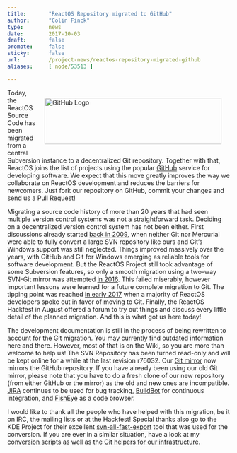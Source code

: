 ```yaml
---
title:       "ReactOS Repository migrated to GitHub"
author:      "Colin Finck"
type:        news
date:        2017-10-03
draft:       false
promote:     false
sticky:      false
url:         /project-news/reactos-repository-migrated-github
aliases:     [ node/53513 ]

---
```


<img src="/sites/default/files/imagepicker/1249/thumbs/GitHub-Logo.png" alt="GitHub Logo" style="float: right; margin: 20px" class="imgp_img" width="400" height="105" />
<p>Today, the ReactOS Source Code has been migrated from a central Subversion instance to a decentralized Git repository. Together with that, ReactOS joins the list of projects using the popular <a href="https://github.com/reactos/reactos">GitHub</a> service for developing software. We expect that this move greatly improves the way we collaborate on ReactOS development and reduces the barriers for newcomers. Just fork our repository on GitHub, commit your changes and send us a Pull Request!</p>

<p>Migrating a source code history of more than 20 years that had seen multiple version control systems was not a straightforward task. Deciding on a decentralized version control system has not been either. First discussions already started <a href="https://reactos.org/pipermail/ros-dev/2009-January/011035.html">back in 2009</a>, when neither Git nor Mercurial were able to fully convert a large SVN repository like ours and Git’s Windows support was still neglected. Things improved massively over the years, with GitHub and Git for Windows emerging as reliable tools for software development. But the ReactOS Project still took advantage of some Subversion features, so only a smooth migration using a two-way SVN-Git mirror was attempted <a href="https://reactos.org/pipermail/ros-dev/2016-May/017845.html">in 2016</a>. This failed miserably, however important lessons were learned for a future complete migration to Git. The tipping point was reached <a href="https://reactos.org/pipermail/ros-dev/2017-February/018111.html">in early 2017</a> when a majority of ReactOS developers spoke out in favor of moving to Git. Finally, the ReactOS Hackfest in August offered a forum to try out things and discuss every little detail of the planned migration. And this is what got us here today!</p>

<p>The development documentation is still in the process of being rewritten to account for the Git migration. You may currently find outdated information here and there. However, most of that is on the Wiki, so you are more than welcome to help us!
The SVN Repository has been turned read-only and will be kept online for a while at the last revision r76032. Our <a href="https://git.reactos.org/">Git mirror</a> now mirrors the GitHub repository. If you have already been using our old Git mirror, please note that you have to do a fresh clone of our new repository (from either GitHub or the mirror) as the old and new ones are incompatible.<br>
<a href="https://jira.reactos.org/">JIRA</a> continues to be used for bug tracking, <a href="https://build.reactos.org">BuildBot</a> for continuous integration, and <a href="https://code.reactos.org">FishEye</a> as a code browser.</p>

<p>I would like to thank all the people who have helped with this migration, be it on IRC, the mailing lists or at the Hackfest! Special thanks also go to the KDE Project for their excellent <a href="https://github.com/svn-all-fast-export/svn2git">svn-all-fast-export</a> tool that was used for the conversion. If you are ever in a similar situation, have a look at my <a href="https://github.com/ColinFinck/reactos-git-conversion-scripts">conversion scripts</a> as well as the <a href="https://svn.reactos.org/project-tools/trunk/git-tools/">Git helpers for our infrastructure</a>.</p>
